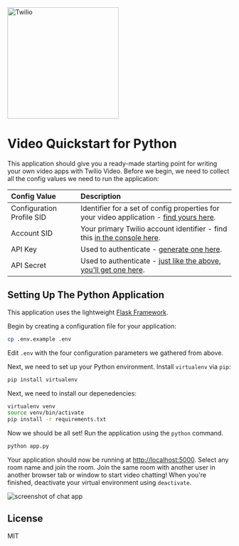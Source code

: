 <a href="https://www.twilio.com">
  <img src="https://static0.twilio.com/marketing/bundles/marketing/img/logos/wordmark-red.svg" alt="Twilio" width="250" />
</a>

# Video Quickstart for Python

This application should give you a ready-made starting point for writing your
own video apps with Twilio Video. Before we begin, we need to collect
all the config values we need to run the application:

| Config Value  | Description |
| :-------------  |:------------- |
Configuration Profile SID | Identifier for a set of config properties for your video application - [find yours here](https://www.twilio.com/console/video/profiles).
Account SID | Your primary Twilio account identifier - find this [in the console here](https://www.twilio.com/console).
API Key | Used to authenticate - [generate one here](https://www.twilio.com/console/video/dev-tools/api-keys).
API Secret | Used to authenticate - [just like the above, you'll get one here](https://www.twilio.com/console/video/dev-tools/api-keys).


## Setting Up The Python Application

This application uses the lightweight [Flask Framework](http://flask.pocoo.org/).

Begin by creating a configuration file for your application:

```bash
cp .env.example .env
```

Edit `.env` with the four configuration parameters we gathered from above.

Next, we need to set up your Python environment. Install `virtualenv` via `pip`:

```bash
pip install virtualenv
```

Next, we need to install our depenedencies:

```bash
virtualenv venv
source venv/bin/activate
pip install -r requirements.txt
```

Now we should be all set! Run the application using the `python` command.

```bash
python app.py
```

Your application should now be running at [http://localhost:5000](http://localhost:5000). Select any room name and join the room. Join the same room with another user in another browser tab or window to start video chatting! When you're finished, deactivate your virtual environment using `deactivate`.

![screenshot of chat app](https://s3.amazonaws.com/com.twilio.prod.twilio-docs/images/video2.original.png)

## License

MIT

